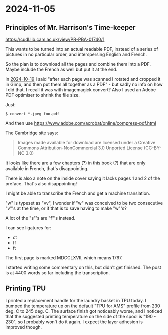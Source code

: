 # 2024-11-05

## Principles of Mr. Harrison's Time-keeper

https://cudl.lib.cam.ac.uk/view/PR-PBA-01740/1

This wants to be turned into an actual readable PDF, instead of a series of pictures in no particular
order, and interspersing English and French.

So the plan is to download all the pages and combine them into a PDF. Maybe include the French as well
but put it at the end.

In [2024-10-19](20241019.md) I said "after each page was scanned I rotated and cropped it in Gimp, and then put them all together as a PDF" - but sadly no info on how I did that. I recall it was with imagemagick convert? Also I used an Adobe PDF optimiser to shrink the file size.

Just:

    $ convert *.jpeg foo.pdf

And then use https://www.adobe.com/acrobat/online/compress-pdf.html

The Cambridge site says:

> Images made available for download are licensed under a Creative Commons Attribution-NonCommercial 3.0 Unported License (CC-BY-NC 3.0)

It looks like there are a few chapters (?) in this book (?) that are only available in French, that's
disappointing.

There is also a note on the inside cover saying it lacks pages 1 and 2 of the preface. That's also disappointing!

I might be able to transcribe the French and get a machine translation.

"w" is typeset as "vv", I wonder if "w" was conceived to be two consecutive "v"'s at the time, or if that is to
save having to make "w"'s?

A lot of the "s"'s are "f"'s instead.

I can see ligatures for:

 * ct
 * ff
 * ft

The first page is marked MDCCLXVII, which means 1767.

I started writing some commentary on this, but didn't get finished. The post is at 4400 words so far including the
transcription.

## Printing TPU

I printed a replacement handle for the laundry basket in TPU today. I bumped the temperature up on the default "TPU for AMS" profile from 230 deg. C to 245 deg. C. The surface finish got noticeably worse, and I noticed that the suggested printing temperature on the side of the spool is "190 - 230", so I probably won't do it again. I expect
the layer adhesion is improved though.
